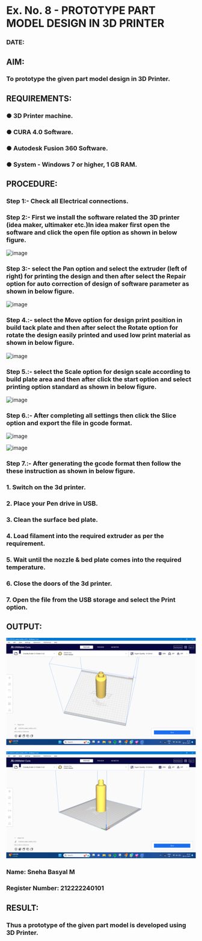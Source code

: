 # Ex. No. 8 - PROTOTYPE PART MODEL DESIGN IN 3D PRINTER

### DATE: 
## AIM: 
### To prototype the given part model design in 3D Printer.

## REQUIREMENTS:
### ●	3D Printer machine.
### ●	CURA 4.0 Software.
### ●	Autodesk Fusion 360 Software.
### ●	System - Windows 7 or higher, 1 GB RAM.

## PROCEDURE:

### Step 1:- Check all Electrical connections.

### Step 2:- First we install the software related the 3D printer (idea maker, ultimaker etc.)In idea maker first open the software and click the open file option as shown in below figure.

![image](https://github.com/Sellakumar1987/Ex.-No.-8.-PROTOTYPE-PART-MODEL-DESIGN-IN-3D-PRINTER/assets/113594316/059ab4e7-f3fb-49a9-ba8e-12bdd082abef)

### Step 3:- select the Pan option and select the extruder (left of right) for printing the design and then after select the Repair option for auto correction of design of software parameter as shown in below figure.

![image](https://github.com/Sellakumar1987/Ex.-No.-8.-PROTOTYPE-PART-MODEL-DESIGN-IN-3D-PRINTER/assets/113594316/835c55fd-6195-4d73-9f5c-4af36f5a4cce)

### Step 4.:- select the Move option for design print position in build tack plate and then after select the Rotate option for rotate the design easily printed and used low print material as shown in below figure.

![image](https://github.com/Sellakumar1987/Ex.-No.-8.-PROTOTYPE-PART-MODEL-DESIGN-IN-3D-PRINTER/assets/113594316/8736080c-f421-4dd0-bae8-860df6f3583e)

### Step 5.:- select the Scale option for design scale according to build plate area and then after click the start option and select printing option standard as shown in below figure.

![image](https://github.com/Sellakumar1987/Ex.-No.-8.-PROTOTYPE-PART-MODEL-DESIGN-IN-3D-PRINTER/assets/113594316/98458892-2f68-4de0-bec7-24959ec598fa)

### Step 6.:- After completing all settings then click the Slice option and export the file in gcode format.

![image](https://github.com/Sellakumar1987/Ex.-No.-8.-PROTOTYPE-PART-MODEL-DESIGN-IN-3D-PRINTER/assets/113594316/f4b8b55e-6cb2-46a7-b42c-180bc5e68668)

![image](https://github.com/Sellakumar1987/Ex.-No.-8.-PROTOTYPE-PART-MODEL-DESIGN-IN-3D-PRINTER/assets/113594316/eafa933a-7e03-4f73-930d-75fb28d48716)

### Step 7.:- After generating the gcode format then follow the these instruction as shown in below figure.
###   1.	Switch on the 3d printer.
###   2.	Place your Pen drive in USB.
###   3.	Clean the surface bed plate.
###   4.	Load filament into the required extruder as per the requirement.
###   5.	Wait until the nozzle & bed plate comes into the required temperature.
###   6.	Close the doors of the 3d printer.
###   7.	Open the file from the USB storage and select the Print option.

## OUTPUT:

![Ex.No.8-PROTOTYPE-PART-MODEL-DESIGN-IN-3D-PRINTER](empd81.png)
<br>

![Ex.No.8-PROTOTYPE-PART-MODEL-DESIGN-IN-3D-PRINTER](empd82.png)
<br>

### Name: Sneha Basyal M
### Register Number: 212222240101

## RESULT:
###   Thus a prototype of the given part model is developed using 3D Printer.
